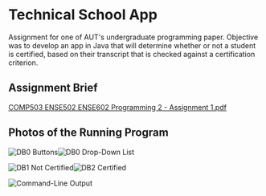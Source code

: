# Technical School App
Assignment for one of AUT's undergraduate programming paper. Objective was to develop an app in
Java that will determine whether or not a student is certified, based on their transcript that is checked against a
certification criterion.

## Assignment Brief
[COMP503 ENSE502 ENSE602 Programming 2 - Assignment 1.pdf](https://github.com/djorange77/technical-school-app/files/7487379/COMP503.ENSE502.ENSE602.Programming.2.-.Assignment.1.pdf)

## Photos of the Running Program
![DB0 Buttons](https://user-images.githubusercontent.com/80317637/140541384-e1fc5fbc-890e-45e6-a8f5-d3bd72911f7d.png)![DB0 Drop-Down List](https://user-images.githubusercontent.com/80317637/140527872-eecfe4f2-367b-4cf1-9629-9336c2f3ab9c.png)

![DB1 Not Certified](https://user-images.githubusercontent.com/80317637/140527971-482ac06c-6fb6-49f4-a3af-0e7697b0962c.png)![DB2 Certified](https://user-images.githubusercontent.com/80317637/140527922-4cdb9648-2caa-4bb4-a6ea-900a06456a8c.png)

![Command-Line Output](https://user-images.githubusercontent.com/80317637/140527627-c1c6b344-728d-4e90-bcee-c889a15db978.png)
